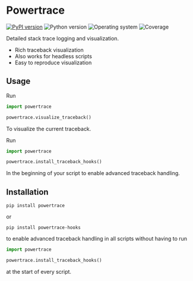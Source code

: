 # Powertrace
[![PyPI version](https://badge.fury.io/py/powertrace.svg)](https://badge.fury.io/py/powertrace)
![Python version](https://img.shields.io/badge/python-3.10+-brightgreen)
![Operating system](https://img.shields.io/badge/os-linux%20%7c%20macOS-brightgreen)
![Coverage](https://img.shields.io/badge/coverage-90%25-brightgreen)


Detailed stack trace logging and visualization.
* Rich traceback visualization
* Also works for headless scripts
* Easy to reproduce visualization

## Usage

Run
```python
import powertrace

powertrace.visualize_traceback()
```
To visualize the current traceback.

Run
```python
import powertrace

powertrace.install_traceback_hooks()
```
In the beginning of your script to enable advanced traceback handling.

## Installation
```shell
pip install powertrace
```

or

```shell
pip install powertrace-hooks
```
to enable advanced traceback handling in all scripts without having to run

```python
import powertrace

powertrace.install_traceback_hooks()
```

at the start of every script.
